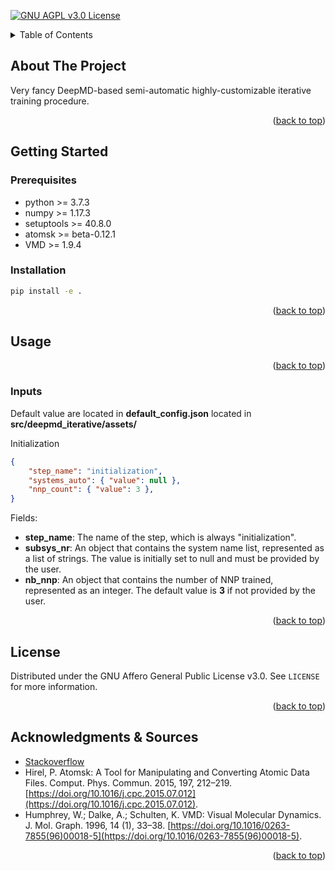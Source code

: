 <div id="top"></div>

<!-- PROJECT SHIELDS -->

[![GNU AGPL v3.0 License][license-shield]][license-url]

<!-- TABLE OF CONTENTS -->

<details>
  <summary>Table of Contents</summary>
  <ol>
    <li>
      <a href="#about">About The Project</a>
    </li>
    <li>
      <a href="#getting-started">Getting Started</a>
      <ul>
        <li><a href="#prerequisites">Prerequisites</a></li>
        <li><a href="#installation">Installation</a></li>
      </ul>
    </li>
    <li><a href="#usage">Usage</a></li>
    <li><a href="#license">License</a></li>
    <li><a href="#acknowledgments">Acknowledgments</a></li>
  </ol>
</details>

<!-- ABOUT THE PROJECT -->
<div id="about"></div>

## About The Project

Very fancy DeepMD-based semi-automatic highly-customizable iterative training procedure.

<p align="right">(<a href="#top">back to top</a>)</p>

<!-- GETTING STARTED -->
<div id="getting-started"></div>

## Getting Started

<div id="prerequisites"></div>

### Prerequisites

<!-- TODO: Prerequisites  -->

* python >= 3.7.3
* numpy >= 1.17.3
* setuptools >= 40.8.0
* atomsk >= beta-0.12.1 <!-- TODO: List of steps  -->
* VMD >= 1.9.4 <!-- TODO: List of steps  -->

<div id="installation"></div>

### Installation

<!-- TODO: Installation  -->
```bash
pip install -e .
```

<p align="right">(<a href="#top">back to top</a>)</p>

<!-- USAGE EXAMPLES -->
<div id="usage"></div>

## Usage

<!-- TODO: Usage  -->

<p align="right">(<a href="#top">back to top</a>)</p>

### Inputs

Default value are located in __default_config.json__ located in __src/deepmd_iterative/assets/__

Initialization

```json
{
    "step_name": "initialization",
    "systems_auto": { "value": null },
    "nnp_count": { "value": 3 },
}
```

Fields:

* __step_name__: The name of the step, which is always "initialization".
* __subsys_nr__: An object that contains the system name list, represented as a list of strings. The value is initially set to null and must be provided by the user.
* __nb_nnp__: An object that contains the number of NNP trained, represented as an integer. The default value is __3__ if not provided by the user.

<p align="right">(<a href="#top">back to top</a>)</p>


<!-- LICENSE -->
<div id="license"></div>

## License

Distributed under the GNU Affero General Public License v3.0. See `LICENSE` for more information.

<p align="right">(<a href="#top">back to top</a>)</p>

<!-- ACKNOWLEDGMENTS -->
<div id="acknowledgments"></div>

## Acknowledgments & Sources

* [Stackoverflow](https://stackoverflow.com/)
* Hirel, P. Atomsk: A Tool for Manipulating and Converting Atomic Data Files. Comput. Phys. Commun. 2015, 197, 212–219. [https://doi.org/10.1016/j.cpc.2015.07.012](https://doi.org/10.1016/j.cpc.2015.07.012).
* Humphrey, W.; Dalke, A.; Schulten, K. VMD: Visual Molecular Dynamics. J. Mol. Graph. 1996, 14 (1), 33–38. [https://doi.org/10.1016/0263-7855(96)00018-5](https://doi.org/10.1016/0263-7855(96)00018-5).

<p align="right">(<a href="#top">back to top</a>)</p>

<!-- MARKDOWN LINKS & IMAGES -->
<!-- https://www.markdownguide.org/basic-syntax/#reference-style-links -->
[license-shield]: https://img.shields.io/github/license/laagegroup/0_Template.svg?style=for-the-badge
[license-url]: https://github.com/laagegroup/0_Template/blob/main/LICENSE
